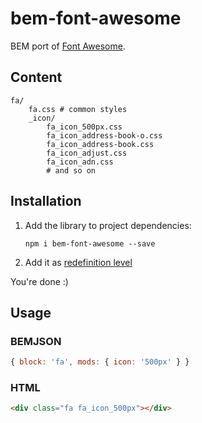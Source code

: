 # bem-font-awesome

BEM port of [Font Awesome](http://fontawesome.io).

## Content
```
fa/
    fa.css # common styles
    _icon/
        fa_icon_500px.css
        fa_icon_address-book-o.css
        fa_icon_address-book.css
        fa_icon_adjust.css
        fa_icon_adn.css
        # and so on
```

## Installation

1. Add the library to project dependencies:
    ```
    npm i bem-font-awesome --save
    ```
2. Add it as [redefinition level](https://en.bem.info/methodology/key-concepts/#redefinition-level)

You're done :)

## Usage

### BEMJSON
```js
{ block: 'fa', mods: { icon: '500px' } }
```

### HTML
```html
<div class="fa fa_icon_500px"></div>
```

